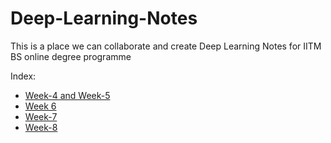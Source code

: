 # Deep-Learning-Notes

This is a place we can collaborate and create Deep Learning Notes for IITM BS online degree programme


Index:
- [Week-4 and Week-5](https://gist.github.com/Chaitanya-Kumaria/259e7f5a243a0beb29db0b54ccfcea44)
- [Week 6](week6.md)
- [Week-7](week7.md)
- [Week-8](week8.md)
